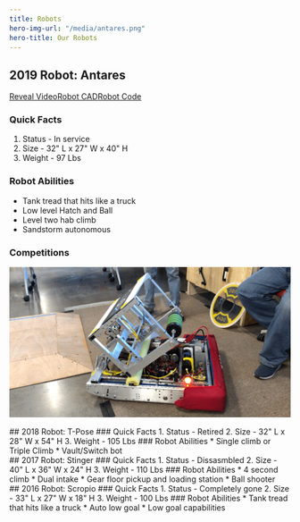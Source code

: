 ```yaml
---
title: Robots
hero-img-url: "/media/antares.png"
hero-title: Our Robots
---
```


## 2019 Robot: Antares
[Reveal Video](https://www.youtube.com/watch?v=26EiVH5yALo)[Robot CAD](https://cad.onshape.com/documents/6ddadaa1401b09b0db981197/w/9b4cabd8c16b3040e3490b17/e/161b1cd32036719df984757d)[Robot Code](https://github.com/perSEVERE-5962)
### Quick Facts
1. Status - In service
2. Size - 32" L x 27" W x 40" H
3. Weight - 97 Lbs 
### Robot Abilities
* Tank tread that hits like a truck
* Low level Hatch and Ball
* Level two hab climb
* Sandstorm autonomous
### Competitions
![2019 Robot: Antares](/media/antares.png)
<div class="divider"></div>
## 2018 Robot: T-Pose
### Quick Facts
1. Status - Retired
2. Size - 32" L x 28" W x 54" H
3. Weight - 105 Lbs 
### Robot Abilities
* Single climb or Triple Climb
* Vault/Switch bot
<div class="divider"></div>
## 2017 Robot: Stinger
### Quick Facts
1. Status - Dissasmbled
2. Size - 40" L x 36" W x 24" H
3. Weight - 110 Lbs 
### Robot Abilities
* 4 second climb
* Dual intake
* Gear floor pickup and loading station
* Ball shooter
<div class="divider"></div>
## 2016 Robot: Scropio
### Quick Facts
1. Status - Completely gone
2. Size - 33" L x 27" W x 18" H
3. Weight - 100 Lbs 
### Robot Abilities
* Tank tread that hits like a truck
* Auto low goal
* Low goal capabilities